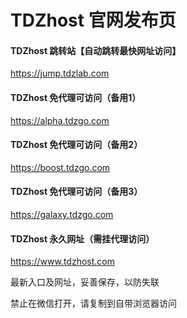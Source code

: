 # TDZhost 官网发布页

#### TDZhost 跳转站【自动跳转最快网址访问】
https://jump.tdzlab.com
#### TDZhost 免代理可访问（备用1）
https://alpha.tdzgo.com
#### TDZhost 免代理可访问（备用2）
https://boost.tdzgo.com
#### TDZhost 免代理可访问（备用3）
https://galaxy.tdzgo.com
#### TDZhost 永久网址（需挂代理访问）
https://www.tdzhost.com

最新入口及网址，妥善保存，以防失联

禁止在微信打开，请复制到自带浏览器访问
